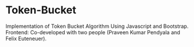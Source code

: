 # Token-Bucket
Implementation of Token Bucket Algorithm Using Javascript and Bootstrap.
Frontend: Co-developed with two people (Praveen Kumar Pendyala and Felix Euteneuer).


